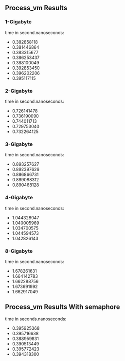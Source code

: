 ## Process_vm Results

### 1-Gigabyte

time in second.nanoseconds:

- 0.382858118 
- 0.381446864
- 0.383315677
- 0.386253437
- 0.388100049
- 0.392853450
- 0.396202206
- 0.395117115



### 2-Gigabyte

time in second.nanoseconds:

- 0.726141478
- 0.736190090
- 0.744011713
- 0.729753040
- 0.732264125

### 3-Gigabyte

time in second.nanoseconds:

- 0.893257627
- 0.892397626
- 0.886866731
- 0.889088312
- 0.890468128


### 4-Gigabyte

time in second.nanoseconds:

- 1.044328047
- 1.040005969
- 1.034700575
- 1.044594573
- 1.042826143

### 8-Gigabyte

time in second.nanoseconds:

- 1.678261631
- 1.664142783
- 1.662288756
- 1.673691992
- 1.662917049


## Process_vm Results With semaphore

time in seconds.nanoseconds:

- 0.395925368
- 0.395716638
- 0.388959831
- 0.390513449
- 0.395772423
- 0.394318300